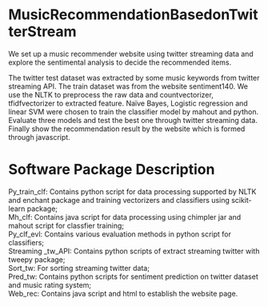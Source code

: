 # MusicRecommendationBasedonTwitterStream

We set up a music recommender website using twitter streaming data and explore the sentimental analysis to decide the recommended items.<br />

The twitter test dataset was extracted by some music keywords from twitter streaming API. The train dataset was from the website sentiment140. We use the NLTK to preprocess the raw data and countvectorizer, tfidfvectorizer to extracted feature. Naïve Bayes, Logistic regression and linear SVM were chosen to train the classifier model by mahout and python. Evaluate three models and test the best one through twitter streaming data. Finally show the recommendation result by the website which is formed through javascript.<br />

# Software Package Description
Py_train_clf: Contains python script for data processing supported by NLTK and enchant package and training vectorizers and classifiers using scikit-learn package;<br />
Mh_clf: Contains java script for data processing using chimpler jar and mahout script for classfier training; <br />
Py_clf_evl: Contains various evaluation methods in python script for classifiers;<br />
Streaming _tw_API: Contains python scripts of extract streaming twitter with tweepy package;<br />
Sort_tw: For sorting streaming twitter data;<br />
Pred_tw: Contains python scripts for sentiment prediction on twitter dataset and music rating system;<br />
Web_rec: Contains java script and html to establish the website page.<br />
